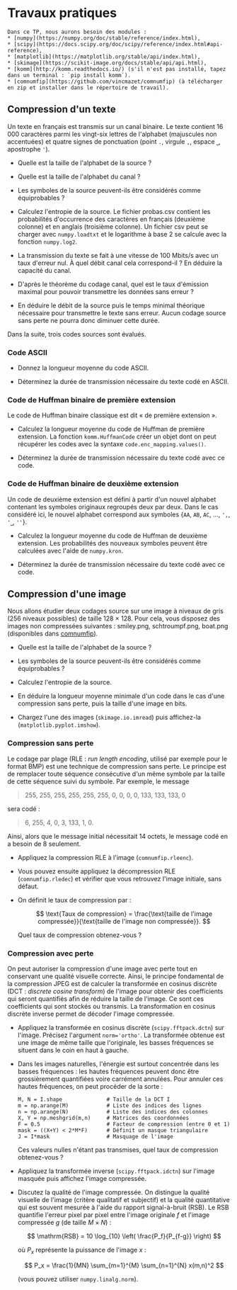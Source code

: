 # Travaux pratiques


```{admonition} Modules Python
Dans ce TP, nous aurons besoin des modules :
* [numpy](https://numpy.org/doc/stable/reference/index.html),
* [scipy](https://docs.scipy.org/doc/scipy/reference/index.html#api-reference),
* [matplotlib](https://matplotlib.org/stable/api/index.html),
* [skimage](https://scikit-image.org/docs/stable/api/api.html),
* [komm](http://komm.readthedocs.io/) (s'il n'est pas installé, tapez dans un terminal : `pip install komm`).
* [comnumfip](https://github.com/vincmazet/comnumfip) (à télécharger en zip et installer dans le répertoire de travail).
```

## Compression d'un texte

Un texte en français est transmis sur un canal binaire.
Le texte contient 16 000 caractères parmi les vingt-six lettres de l'alphabet (majuscules non accentuées)
et quatre signes de ponctuation (point `.`, virgule `,`, espace `⎵`, apostrophe `'`).

* Quelle est la taille de l'alphabet de la source ?

* Quelle est la taille de l'alphabet du canal ?

* Les symboles de la source peuvent-ils être considérés comme équiprobables ?

* Calculez l'entropie de la source.
  Le fichier probas.csv contient les probabilités d'occurrence des caractères en français (deuxième colonne) et en anglais (troisième colonne).
  Un fichier csv peut se charger avec `numpy.loadtxt` et le logarithme à base 2 se calcule avec la fonction `numpy.log2`.

* La transmission du texte se fait à une vitesse de 100 Mbits/s avec un taux d'erreur nul.
  À quel débit canal cela correspond-il ? En déduire la capacité du canal.

* D'après le théorème du codage canal,
  quel est le taux d'émission maximal pour pouvoir transmettre les données sans erreur ?

* En déduire le débit de la source puis le temps minimal théorique nécessaire pour transmettre le texte sans erreur.
  Aucun codage source sans perte ne pourra donc diminuer cette durée.

Dans la suite, trois codes sources sont évalués.


### Code ASCII

* Donnez la longueur moyenne du code ASCII.

* Déterminez la durée de transmission nécessaire du texte codé en ASCII.


### Code de Huffman binaire de première extension

Le code de Huffman binaire classique est dit « de première extension ».

* Calculez la longueur moyenne du code de Huffman de première extension.
  La fonction `komm.HuffmanCode` créer un objet dont on peut récupérer les codes avec la syntaxe `code.enc_mapping.values()`.

* Déterminez la durée de transmission nécessaire du texte codé avec ce code.


### Code de Huffman binaire de deuxième extension

Un code de deuxième extension est défini à partir d'un nouvel alphabet contenant les symboles originaux regroupés deux par deux.
Dans le cas considéré ici, le nouvel alphabet correspond aux symboles
{`AA`, `AB`, `AC`, ..., `',`, `'⎵`, `''`}.

* Calculez la longueur moyenne du code de Huffman de deuxième extension.
  Les probabilités des nouveaux symboles peuvent être calculées avec l'aide de `numpy.kron`.

* Déterminez la durée de transmission nécessaire du texte codé avec ce code.


## Compression d'une image

Nous allons étudier deux codages source sur une image à niveaux de gris (256 niveaux possibles) de taille 128 × 128.
Pour cela, vous disposez des images non compressées suivantes : smiley.png, schtroumpf.png, boat.png
(disponibles dans [comnumfip](https://github.com/vincmazet/comnumfip)).

* Quelle est la taille de l'alphabet de la source ?

* Les symboles de la source peuvent-ils être considérés comme équiprobables ?

* Calculez l'entropie de la source.

* En déduire la longueur moyenne minimale d'un code dans le cas d'une compression sans perte, puis la taille d'une image en bits.

* Chargez l'une des images (`skimage.io.imread`) puis affichez-la (`matplotlib.pyplot.imshow`).


### Compression sans perte

Le codage par plage (RLE : _run length encoding_, utilisé par exemple pour le format BMP) est une technique de compression sans perte.
Le principe est de remplacer toute séquence consécutive d'un même symbole par la taille de cette séquence suivi du symbole.
Par exemple, le message

> 255, 255, 255, 255, 255, 255, 0, 0, 0, 0, 133, 133, 133, 0

sera codé :

> 6, 255, 4, 0, 3, 133, 1, 0.

Ainsi, alors que le message initial nécessitait 14 octets, le message codé en a besoin de 8 seulement.

* Appliquez la compression RLE à l'image (`comnumfip.rleenc`).

* Vous pouvez ensuite appliquez la décompression RLE (`comnumfip.rledec`) et vérifier que vous retrouvez l'image initiale, sans défaut.

* On définit le taux de compression par :

  $$
    \text{Taux de compression} = \frac{\text{taille de l'image compressée}}{\text{taille de l'image non compressée}}.
  $$
  
  Quel taux de compression obtenez-vous ?

<!-- Codez la méthode de décompression et vérifiez qu'elle fonctionne correctement en affichant l'image décompressée. -->


### Compression avec perte

On peut autoriser la compression d'une image avec perte tout en conservant une qualité visuelle correcte.
Ainsi, le principe fondamental de la compression JPEG est de calculer la transformée en cosinus discrète (DCT : _discrete cosine transform_)
de l'image pour obtenir des coefficients qui seront quantifiés afin de réduire la taille de l'image.
Ce sont ces coefficients qui sont stockés ou transmis.
La transformation en cosinus discrète inverse permet de décoder l'image compressée.

* Appliquez la transformée en cosinus discrète (`scipy.fftpack.dctn`) sur l'image.
   Précisez l'argument `norm='ortho'`.
   La transformée obtenue est une image de même taille que l'originale,
   les basses fréquences se situent dans le coin en haut à gauche.

* Dans les images naturelles, l'énergie est surtout concentrée dans les basses fréquences :
   les hautes fréquences peuvent donc être grossièrement quantifiées voire carrément annulées.
   Pour annuler ces hautes fréquences, on peut procéder de la sorte :
   ```
   M, N = I.shape              # Taille de la DCT I
   m = np.arange(M)            # Liste des indices des lignes
   n = np.arange(N)            # Liste des indices des colonnes
   X, Y = np.meshgrid(m,n)     # Matrices des coordonnées
   F = 0.5                     # Facteur de compression (entre 0 et 1)
   mask = ((X+Y) < 2*M*F)      # Définit un masque triangulaire
   J = I*mask                  # Masquage de l'image
   ```
   Ces valeurs nulles n'étant pas transmises, quel taux de compression obtenez-vous ?

* Appliquez la transformée inverse (`scipy.fftpack.idctn`) sur l'image masquée puis affichez l'image compressée.

* Discutez la qualité de l'image compressée.
   On distingue la qualité visuelle de l'image (critère qualitatif et subjectif)
   et la qualité quantitative qui est souvent mesurée à l'aide du rapport signal-à-bruit (RSB).
   Le RSB quantifie l'erreur pixel par pixel entre l'image originale $f$ et l'image compressée $g$ (de taille $M \times N$) :
   
   $$
    \mathrm{RSB} = 10 \log_{10} \left( \frac{P_f}{P_{f-g}} \right)
   $$
   
   où $P_x$ représente la puissance de l'image $x$ :
   
   $$
     P_x = \frac{1}{MN} \sum_{m=1}^{M} \sum_{n=1}^{N} x(m,n)^2
   $$
   
   (vous pouvez utiliser `numpy.linalg.norm`).